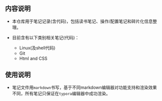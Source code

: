 ## 内容说明
- 本仓库用于笔记记录(含代码)，包括读书笔记、操作/配置笔记和碎片化信息整理。

- 目前含有以下类别相关笔记(代码)：
  - Linux(及shell代码)
  - Git
  - Html and CSS

## 使用说明
- 笔记文件用`markdown`书写，基于不同markdown编辑器对功能支持和渲染效果不同，所有笔记只保证在`typora`编辑器中成功渲染。

